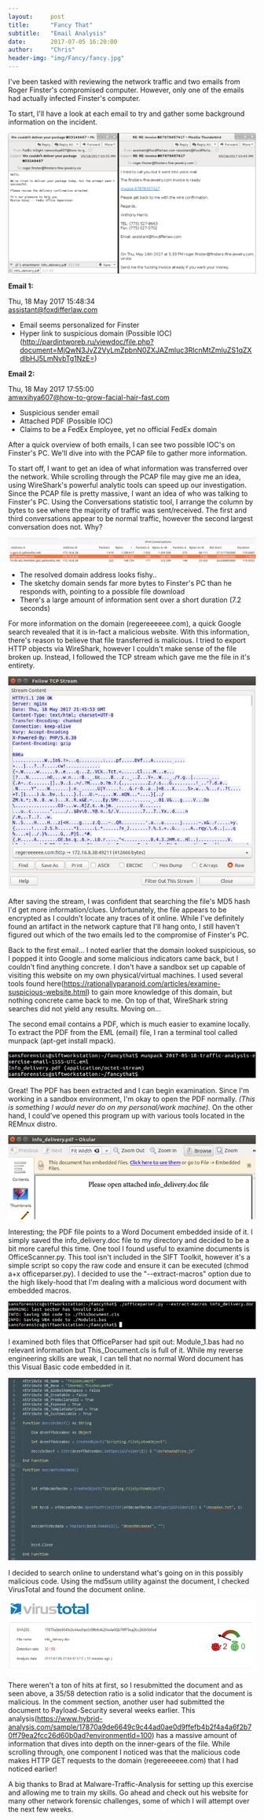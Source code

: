 ```yaml
---
layout:     post
title:      "Fancy That"
subtitle:   "Email Analysis"
date:       2017-07-05 16:20:00
author:     "Chris"
header-img: "img/Fancy/fancy.jpg"
---
```



I've been tasked with reviewing the network traffic and two emails from Roger Finster's compromised computer. However, only one of the emails had actually infected Finster's computer. 

To start, I'll have a look at each email to try and gather some background information on the incident.


![Figure One](/img/Fancy/email.jpg)


<b>Email 1:</b>

Thu, 18 May 2017 15:48:34<br>
assistant@foxdifferlaw.com

- Email seems personalized for Finster
- Hyper link to suspicious domain (Possible IOC)
(http://pardintworeb.ru/viewdoc/file.php?document=MjQwN3JvZ2VyLmZpbnN0ZXJAZmluc3RlcnMtZmluZS1qZXdlbHJ5LmNvbTg1NzE=)

<b>Email 2:</b>

Thu, 18 May 2017 17:55:00<br>
amwxihya607@how-to-grow-facial-hair-fast.com

- Suspicious sender email
- Attached PDF (Possible IOC)
- Claims to be a FedEx Employee, yet no official FedEx domain


After a quick overview of both emails, I can see two possible IOC's on Finster's PC. We'll dive into with the PCAP file to gather more information. 

To start off, I want to get an idea of what information was transferred over the network. While scrolling through the PCAP file may give me an idea, using WireShark's powerful analytic tools can speed up our investigation. Since the PCAP file is pretty massive, I want an idea of who was talking to Finster's PC. Using the Conversations statistic tool, I arrange the column by bytes to see where the majority of traffic was sent/received. The first and third conversations appear to be normal traffic, however the second largest conversation does not. Why?

![Figure two](/img/Fancy/convo.PNG)

- The resolved domain address looks fishy..
- The sketchy domain sends far more bytes to Finster's PC than he responds with, pointing to a possible file download
- There's a large amount of information sent over a short duration (7.2 seconds)

For more information on the domain (regereeeeee.com), a quick Google search revealed that it is in-fact a malicious website. With this information, there's reason to believe that file transferred is malicious. I tried to export HTTP objects via WireShark, however I couldn't make sense of the file broken up. Instead, I followed the TCP stream which gave me the file in it's entirety.

![Figure Three](/img/Fancy/tcpstream.PNG)

After saving the stream, I was confident that searching the file's MD5 hash I'd get more information/clues. Unfortunately, the file appears to be encrypted as I couldn't locate any traces of it online. While I've definitely found an artifact in the network capture that I'll hang onto, I still haven't figured out which of the two emails led to the compromise of Finster's PC.

Back to the first email... I noted earlier that the domain looked suspicious, so I popped it into Google and some malicious indicators came back, but I couldn't find anything concrete. I don't have a sandbox set up capable of visiting this website on my own physical/virtual machines. I used several tools found here(https://rationallyparanoid.com/articles/examine-suspicious-website.html) to  gain more knowledge of this domain, but nothing concrete came back to me. On top of that, WireShark string searches did not yield any results. Moving on...

The second email contains a PDF, which is much easier to examine locally. To extract the PDF from the EML (email) file, I ran a terminal tool called munpack (apt-get install mpack). 

![Figure Four](/img/Fancy/mpack.PNG)

Great! The PDF has been extracted and I can begin examination. Since I'm working in a sandbox environment, I'm okay to open the PDF normally. <i>(This is something I would never do on my personal/work machine).</i> On the other hand, I could've opened this program up with various tools located in the REMnux distro. 

![Figure Five](/img/Fancy/pdf.PNG)

Interesting; the PDF file points to a Word Document embedded inside of it. I simply saved the info_delivery.doc file to my directory and decided to be a bit more careful this time. One tool I found useful to examine documents is OfficeScanner.py. This tool isn't included in the SIFT Toolkit, however it's a simple script so copy the raw code and ensure it can be executed (chmod a+x officeparser.py). I decided to use the "--extract-macros" option due to the high likely-hood that I'm dealing with a malicious word document with embedded macros.

![Figure Six](/img/Fancy/command.PNG)

I examined both files that OfficeParser had spit out: Module_1.bas had no relevant information but This_Document.cls is full of it. While my reverse engineering skills are weak, I can tell that no normal Word document has this Visual Basic code embedded in it. 

![Figure Eight](/img/Fancy/macros.PNG)

I decided to search online to understand what's going on in this possibly malicious code. Using the md5sum utility against the document, I checked VirusTotal and found the document online. 

![Figure Seven](/img/Fancy/virustotal.PNG)

There weren't a ton of hits at first, so I resubmitted the document and as seen above, a 35/58 detection ratio is a solid indicator that the document is malicious. In the comment section, another user had submitted the document to Payload-Security several weeks earlier. This analysis(https://www.hybrid-analysis.com/sample/17870a9de6649c9c44ad0ae0d9ffefb4b2f4a4a6f2b70ff79ea2fcc26d60b0ad?environmentId=100) has a massive amount of information that dives into depth on the inner-gears of the file. While scrolling through, one component I noticed was that the malicious code makes HTTP GET requests to the domain (regereeeeee.com) that I had noticed earlier! 

A big thanks to Brad at Malware-Traffic-Analysis for setting up this exercise and allowing me to train my skills. Go ahead and check out his website for many other network forensic challenges, some of which I will attempt over the next few weeks. 

